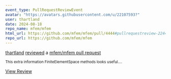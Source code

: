 ```yaml
---
event_type: PullRequestReviewEvent
avatar: "https://avatars.githubusercontent.com/u/22107593?"
user: thartland
date: 2024-08-18
repo_name: mfem/mfem
html_url: https://github.com/mfem/mfem/pull/4444#pullrequestreview-2244429428
repo_url: https://github.com/mfem/mfem
---
```


<a href='https://github.com/thartland' target='_blank'>thartland</a> <a href='https://github.com/mfem/mfem/pull/4444#pullrequestreview-2244429428' target='_blank'>reviewed</a> a <a href='https://github.com/mfem/mfem/pull/4444' target='_blank'>mfem/mfem pull request</a>

<small>This extra information FiniteElementSpace methods looks useful....</small>

<a href='https://github.com/mfem/mfem/pull/4444#pullrequestreview-2244429428' target='_blank'>View Review</a>